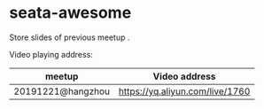 # seata-awesome

Store slides of previous meetup .

 
Video playing address:

| meetup           | Video address                                      |
| ---------------- | -------------------------------------------------- |
| 20191221@hangzhou  | https://yq.aliyun.com/live/1760                  | 
